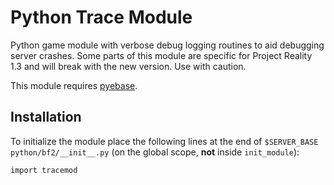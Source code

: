 # Python Trace Module

Python game module with verbose debug logging routines to aid debugging server crashes. Some parts of this module are specific for Project Reality 1.3 and will break with the new version. Use with caution.

This module requires [pyebase](../pyebase/README.md).

## Installation

To initialize the module place the following lines at the end of `$SERVER_BASE python/bf2/__init__.py` (on the global scope, **not** inside `init_module`):

    import tracemod

